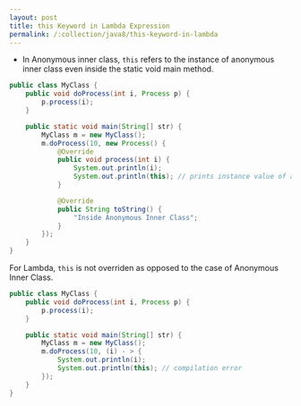 ```yaml
---
layout: post
title: this Keyword in Lambda Expression
permalink: /:collection/java8/this-keyword-in-lambda
---
```


- In Anonymous inner class, `this` refers to the instance of anonymous inner class even inside the static void main method.

```java
public class MyClass {
    public void doProcess(int i, Process p) {
        p.process(i);
    }

    public static void main(String[] str) {
        MyClass m = new MyClass();
        m.doProcess(10, new Process() {
            @Override
            public void process(int i) {
                System.out.println(i);
                System.out.println(this); // prints instance value of anonymous inner class
            }

            @Override
            public String toString() {
                "Inside Anonymous Inner Class";
            }
        });
    }
}
```
For Lambda, `this` is not overriden as opposed to the case of Anonymous Inner Class.
```java
public class MyClass {
    public void doProcess(int i, Process p) {
        p.process(i);
    }

    public static void main(String[] str) {
        MyClass m = new MyClass();
        m.doProcess(10, (i) - > {
            System.out.println(i);
            System.out.println(this); // compilation error
        });
    }
}
```
